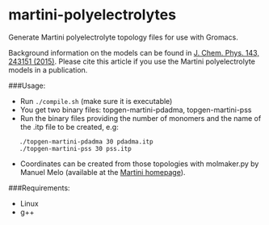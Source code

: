 # martini-polyelectrolytes
Generate Martini polyelectrolyte topology files for use with Gromacs.

Background information on the models can be found in [J. Chem. Phys. 143, 243151 (2015)](http://scitation.aip.org/content/aip/journal/jcp/143/24/10.1063/1.4937805).
Please cite this article if you use the Martini polyelectrolyte models in a publication.

###Usage:
 - Run `./compile.sh` (make sure it is executable)
 - You get two binary files: topgen-martini-pdadma, topgen-martini-pss
 - Run the binary files providing the number of monomers and the name of the .itp file to be created, e.g:
```
   ./topgen-martini-pdadma 30 pdadma.itp 
   ./topgen-martini-pss 30 pss.itp
```
- Coordinates can be created from those topologies with molmaker.py by Manuel Melo (available at the 
[Martini homepage](http://cgmartini.nl/index.php/tools2/proteins-and-bilayers)).

###Requirements:
 - Linux 
 - g++
